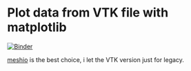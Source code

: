 # Plot data from VTK file with matplotlib 

[![Binder](https://mybinder.org/badge.svg)](https://mybinder.org/v2/gh/pnavaro/plot_vtk_with_matplotlib/master)

[meshio](https://github.com/nschloe/meshio) is the best choice, i let the VTK version just for legacy.
